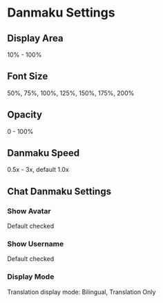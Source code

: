 # Danmaku Settings

## Display Area

10% - 100%

## Font Size

50%, 75%, 100%, 125%, 150%, 175%, 200%

## Opacity

0 - 100%

## Danmaku Speed

0.5x - 3x, default 1.0x

## Chat Danmaku Settings

### Show Avatar

Default checked

### Show Username

Default checked

### Display Mode

Translation display mode: Bilingual, Translation Only

